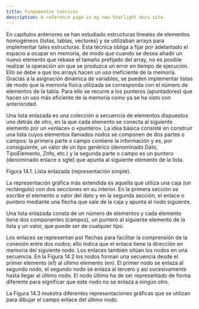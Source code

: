 ```yaml
---
title: Fundamentos teóricos
description: A reference page in my new Starlight docs site.
---
```


En capítulos anteriores se han estudiado estructuras lineales de elementos homogéneos (listas, tablas, vectores) y se utilizaban arrays para implementar tales estructuras. Esta técnica obliga a fijar por adelantado el espacio a ocupar en memoria, de modo que cuando se desea añadir un nuevo elemento que rebase el tamaño prefijado del array, no es posible realizar la operación sin que se produzca un error en tiempo de ejecución. Ello se debe a que los arrays hacen un uso ineficiente de la memoria. Gracias a la asignación dinámica de variables, se pueden implementar listas de modo que la memoria física utilizada se corresponda con el número de elementos de la tabla. Para ello se recurre a los punteros (apuntadores) que hacen un uso más eficiente de la memoria como ya se ha visto con anterioridad.

Una lista enlazada es una colección o secuencia de elementos dispuestos uno detrás de otro, en la que cada elemento se conecta al siguiente elemento por un «enlace» o «puntero». La idea básica consiste en construir una lista cuyos elementos llamados nodos se componen de dos partes o campos: la primera parte o campo contiene la información y es, por consiguiente, un valor de un tipo genérico (denominado Dato, TipoElemento, Znfo, etc.) y la segunda parte o campo es un puntero (denominado enlace o sgte) que apunta al siguiente elemento de la lista.

Figura 14.1. Lista enlazada (representación simple).

La representación gráfica más extendida es aquella que utiliza una caja (un rectángulo) con dos secciones en su interior. En la primera sección se escribe el elemento o valor del dato y en la segunda sección, el enlace o puntero mediante una flecha que sale de la caja y apunta al nodo siguiente.

Una lista enlazada consta de un número de elementos y cada elemento tiene dos componentes (campos), un puntero al siguiente elemento de la lista y un valor, que puede ser de cualquier tipo.

Los enlaces se representan por flechas para facilitar la comprensión de la conexión entre dos nodos; ello indica que el enlace tiene la dirección en memoria del siguiente nodo. Los enlaces también sitúan los nodos en una secuencia. En la Figura 14.2 los nodos forman una secuencia desde el primer elemento (e1) al último elemento (en). El primer nodo se enlaza al segundo nodo, el segundo nodo se enlaza al tercero y así sucesivamente hasta llegar al último nodo. El nodo último ha de ser representado de forma diferente para significar que este nodo no se enlaza a ningún otro. 

La Figura 14.3 muestra diferentes representaciones gráficas que se utilizan para dibujar el campo enlace del último nodo.

